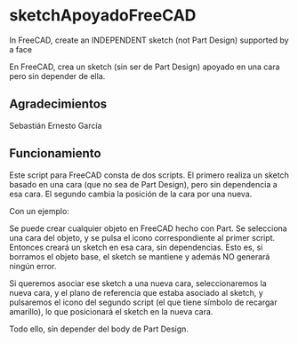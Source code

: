 # sketchApoyadoFreeCAD

In FreeCAD, create an INDEPENDENT sketch (not Part Design) supported by a face

En FreeCAD, crea un sketch (sin ser de Part Design) apoyado en una cara pero sin depender de ella.


## Agradecimientos

Sebastián Ernesto García


## Funcionamiento

Este script para FreeCAD consta de dos scripts. El primero realiza un sketch basado en una cara (que no sea de Part Design), pero sin dependencia a esa cara. El segundo cambia la posición de la cara por una nueva.

Con un ejemplo:

Se puede crear cualquier objeto en FreeCAD hecho con Part. Se selecciona una cara del objeto, y se pulsa el icono correspondiente al primer script. Entonces creará un sketch en esa cara, sin dependencias. Esto es, si borramos el objeto base, el sketch se mantiene y además NO generará ningún error.

Si queremos asociar ese sketch a una nueva cara, seleccionaremos la nueva cara, y el plano de referencia que estaba asociado al sketch, y pulsaremos el icono del segundo script (el que tiene símbolo de recargar amarillo), lo que posicionará el sketch en la nueva cara.

Todo ello, sin depender del body de Part Design.
